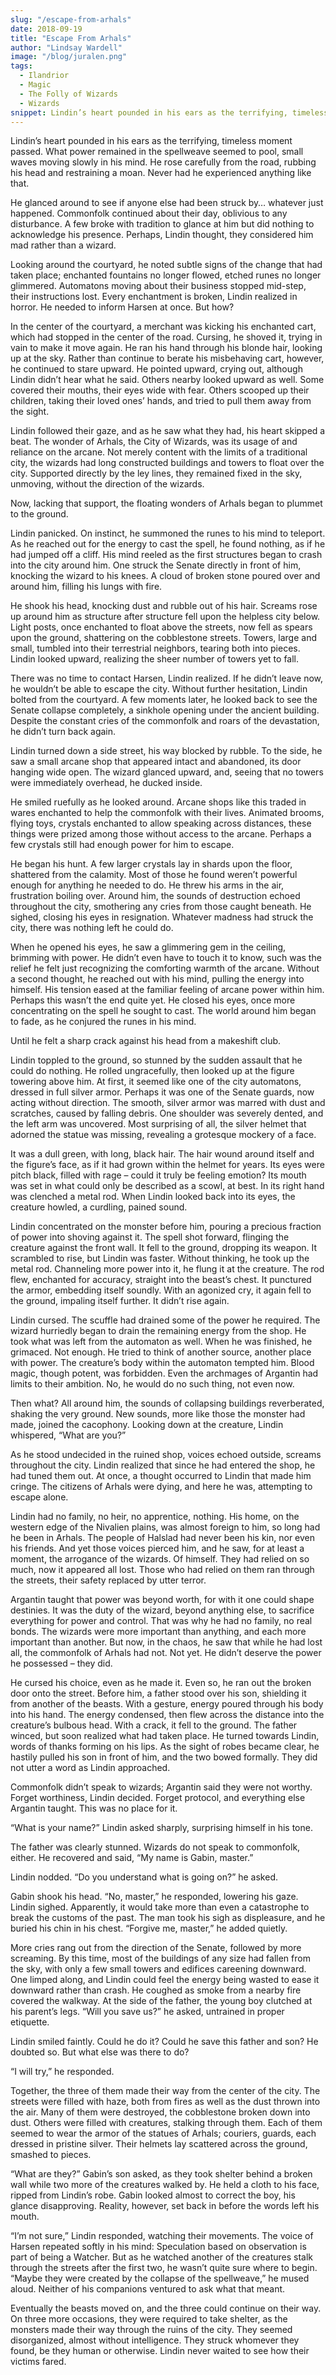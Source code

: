 ```yaml
---
slug: "/escape-from-arhals"
date: 2018-09-19
title: "Escape From Arhals"
author: "Lindsay Wardell"
image: "/blog/juralen.png"
tags:
  - Ilandrior
  - Magic
  - The Folly of Wizards
  - Wizards
snippet: Lindin’s heart pounded in his ears as the terrifying, timeless moment passed.
---
```

Lindin’s heart pounded in his ears as the terrifying, timeless moment passed. What power remained in the spellweave seemed to pool, small waves moving slowly in his mind. He rose carefully from the road, rubbing his head and restraining a moan. Never had he experienced anything like that.

He glanced around to see if anyone else had been struck by… whatever just happened. Commonfolk continued about their day, oblivious to any disturbance. A few broke with tradition to glance at him but did nothing to acknowledge his presence. Perhaps, Lindin thought, they considered him mad rather than a wizard.

Looking around the courtyard, he noted subtle signs of the change that had taken place; enchanted fountains no longer flowed, etched runes no longer glimmered. Automatons moving about their business stopped mid-step, their instructions lost. Every enchantment is broken, Lindin realized in horror. He needed to inform Harsen at once. But how?

In the center of the courtyard, a merchant was kicking his enchanted cart, which had stopped in the center of the road. Cursing, he shoved it, trying in vain to make it move again. He ran his hand through his blonde hair, looking up at the sky. Rather than continue to berate his misbehaving cart, however, he continued to stare upward. He pointed upward, crying out, although Lindin didn’t hear what he said. Others nearby looked upward as well. Some covered their mouths, their eyes wide with fear. Others scooped up their children, taking their loved ones’ hands, and tried to pull them away from the sight.

Lindin followed their gaze, and as he saw what they had, his heart skipped a beat. The wonder of Arhals, the City of Wizards, was its usage of and reliance on the arcane. Not merely content with the limits of a traditional city, the wizards had long constructed buildings and towers to float over the city. Supported directly by the ley lines, they remained fixed in the sky, unmoving, without the direction of the wizards.

Now, lacking that support, the floating wonders of Arhals began to plummet to the ground.

Lindin panicked. On instinct, he summoned the runes to his mind to teleport. As he reached out for the energy to cast the spell, he found nothing, as if he had jumped off a cliff. His mind reeled as the first structures began to crash into the city around him. One struck the Senate directly in front of him, knocking the wizard to his knees. A cloud of broken stone poured over and around him, filling his lungs with fire.

He shook his head, knocking dust and rubble out of his hair. Screams rose up around him as structure after structure fell upon the helpless city below. Light posts, once enchanted to float above the streets, now fell as spears upon the ground, shattering on the cobblestone streets. Towers, large and small, tumbled into their terrestrial neighbors, tearing both into pieces. Lindin looked upward, realizing the sheer number of towers yet to fall.

There was no time to contact Harsen, Lindin realized. If he didn’t leave now, he wouldn’t be able to escape the city. Without further hesitation, Lindin bolted from the courtyard. A few moments later, he looked back to see the Senate collapse completely, a sinkhole opening under the ancient building. Despite the constant cries of the commonfolk and roars of the devastation, he didn’t turn back again.

Lindin turned down a side street, his way blocked by rubble. To the side, he saw a small arcane shop that appeared intact and abandoned, its door hanging wide open. The wizard glanced upward, and, seeing that no towers were immediately overhead, he ducked inside.

He smiled ruefully as he looked around. Arcane shops like this traded in wares enchanted to help the commonfolk with their lives. Animated brooms, flying toys, crystals enchanted to allow speaking across distances, these things were prized among those without access to the arcane. Perhaps a few crystals still had enough power for him to escape.

He began his hunt. A few larger crystals lay in shards upon the floor, shattered from the calamity. Most of those he found  weren’t powerful enough for anything he needed to do. He threw his arms in the air, frustration boiling over. Around him, the sounds of destruction echoed throughout the city, smothering any cries from those caught beneath. He sighed, closing his eyes in resignation. Whatever madness had struck the city, there was nothing left he could do.

When he opened his eyes, he saw a glimmering gem in the ceiling, brimming with power. He didn’t even have to touch it to know, such was the relief he felt just recognizing the comforting warmth of the arcane. Without a second thought, he reached out with his mind, pulling the energy into himself. His tension eased at the familiar feeling of arcane power within him. Perhaps this wasn’t the end quite yet. He closed his eyes, once more concentrating on the spell he sought to cast. The world around him began to fade, as he conjured the runes in his mind.

Until he felt a sharp crack against his head from a makeshift club.

Lindin toppled to the ground, so stunned by the sudden assault that he could do nothing. He rolled ungracefully, then looked up at the figure towering above him. At first, it seemed like one of the city automatons, dressed in full silver armor. Perhaps it was one of the Senate guards, now acting without direction. The smooth, silver armor was marred with dust and scratches, caused by falling debris. One shoulder was severely dented, and the left arm was uncovered. Most surprising of all, the silver helmet that adorned the statue was missing, revealing a grotesque mockery of a face.

It was a dull green, with long, black hair. The hair wound around itself and the figure’s face, as if it had grown within the helmet for years. Its eyes were pitch black, filled with rage – could it truly be feeling emotion? Its mouth was set in what could only be described as a scowl, at best. In its right hand was clenched a metal rod. When Lindin looked back into its eyes, the creature howled, a curdling, pained sound.

Lindin concentrated on the monster before him, pouring a precious fraction of power into shoving against it. The spell shot forward, flinging the creature against the front wall. It fell to the ground, dropping its weapon. It scrambled to rise, but Lindin was faster. Without thinking, he took up the metal rod. Channeling more power into it, he flung it at the creature. The rod flew, enchanted for accuracy, straight into the beast’s chest. It punctured the armor, embedding itself soundly. With an agonized cry, it again fell to the ground, impaling itself further. It didn’t rise again.

Lindin cursed. The scuffle had drained some of the power he required. The wizard hurriedly began to drain the remaining energy from the shop. He took what was left from the automaton as well. When he was finished, he grimaced. Not enough. He tried to think of another source, another place with power. The creature’s body within the automaton tempted him. Blood magic, though potent, was forbidden. Even the archmages of Argantin had limits to their ambition. No, he would do no such thing, not even now.

Then what? All around him, the sounds of collapsing buildings reverberated, shaking the very ground. New sounds, more like those the monster had made, joined the cacophony. Looking down at the creature, Lindin whispered, “What are you?”

As he stood undecided in the ruined shop, voices echoed outside, screams throughout the city. Lindin realized that since he had entered the shop, he had tuned them out. At once, a thought occurred to Lindin that made him cringe. The citizens of Arhals were dying, and here he was, attempting to escape alone.

Lindin had no family, no heir, no apprentice, nothing. His home, on the western edge of the Nivalien plains, was almost foreign to him, so long had he been in Arhals. The people of Halslad had never been his kin, nor even his friends. And yet those voices pierced him, and he saw, for at least a moment, the arrogance of the wizards. Of himself. They had relied on so much, now it appeared all lost. Those who had relied on them ran through the streets, their safety replaced by utter terror.

Argantin taught that power was beyond worth, for with it one could shape destinies. It was the duty of the wizard, beyond anything else, to sacrifice everything for power and control. That was why he had no family, no real bonds. The wizards were more important than anything, and each more important than another. But now, in the chaos, he saw that while he had lost all, the commonfolk of Arhals had not. Not yet. He didn’t deserve the power he possessed – they did.

He cursed his choice, even as he made it. Even so, he ran out the broken door onto the street. Before him, a father stood over his son, shielding it from another of the beasts. With a gesture, energy poured through his body into his hand. The energy condensed, then flew across the distance into the creature’s bulbous head. With a crack, it fell to the ground. The father winced, but soon realized what had taken place. He turned towards Lindin, words of thanks forming on his lips. As the sight of robes became clear, he hastily pulled his son in front of him, and the two bowed formally. They did not utter a word as Lindin approached.

Commonfolk didn’t speak to wizards; Argantin said they were not worthy. Forget worthiness, Lindin decided. Forget protocol, and everything else Argantin taught. This was no place for it.

“What is your name?” Lindin asked sharply, surprising himself in his tone.

The father was clearly stunned. Wizards do not speak to commonfolk, either. He recovered and said, “My name is Gabin, master.”

Lindin nodded. “Do you understand what is going on?” he asked.

Gabin shook his head. “No, master,” he responded, lowering his gaze. Lindin sighed. Apparently, it would take more than even a catastrophe to break the customs of the past. The man took his sigh as displeasure, and he buried his chin in his chest. “Forgive me, master,” he added quietly.

More cries rang out from the direction of the Senate, followed by more screaming. By this time, most of the buildings of any size had fallen from the sky, with only a few small towers and edifices careening downward. One limped along, and Lindin could feel the energy being wasted to ease it downward rather than crash. He coughed as smoke from a nearby fire covered the walkway. At the side of the father, the young boy clutched at his parent’s legs. “Will you save us?” he asked, untrained in proper etiquette.

Lindin smiled faintly. Could he do it? Could he save this father and son? He doubted so. But what else was there to do?

“I will try,” he responded.

Together, the three of them made their way from the center of the city. The streets were filled with haze, both from fires as well as the dust thrown into the air. Many of them were destroyed, the cobblestone broken down into dust. Others were filled with creatures, stalking through them. Each of them seemed to wear the armor of the statues of Arhals; couriers, guards, each dressed in pristine silver. Their helmets lay scattered across the ground, smashed to pieces.

“What are they?” Gabin’s son asked, as they took shelter behind a broken wall while two more of the creatures walked by. He held a cloth to his face, ripped from Lindin’s robe. Gabin looked almost to correct the boy, his glance disapproving. Reality, however, set back in before the words left his mouth.

“I’m not sure,” Lindin responded, watching their movements. The voice of Harsen repeated softly in his mind: Speculation based on observation is part of being a Watcher. But as he watched another of the creatures stalk through the streets after the first two, he wasn’t quite sure where to begin. “Maybe they were created by the collapse of the spellweave,” he mused aloud. Neither of his companions ventured to ask what that meant.

Eventually the beasts moved on, and the three could continue on their way. On three more occasions, they were required to take shelter, as the monsters made their way through the ruins of the city. They seemed disorganized, almost without intelligence. They struck whomever they found, be they human or otherwise. Lindin never waited to see how their victims fared.
